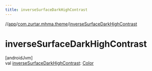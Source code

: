 ```yaml
---
title: inverseSurfaceDarkHighContrast
---
```

//[app](../../index.html)/[com.zurtar.mhma.theme](index.html)/[inverseSurfaceDarkHighContrast](inverse-surface-dark-high-contrast.html)



# inverseSurfaceDarkHighContrast



[androidJvm]\
val [inverseSurfaceDarkHighContrast](inverse-surface-dark-high-contrast.html): [Color](https://developer.android.com/reference/kotlin/androidx/compose/ui/graphics/Color.html)



